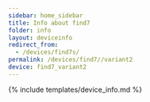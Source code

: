 ```yaml
---
sidebar: home_sidebar
title: Info about find7
folder: info
layout: deviceinfo
redirect_from:
  - /devices/find7s/
permalink: /devices/find7//variant2
device: find7_variant2
---
```

{% include templates/device_info.md %}
